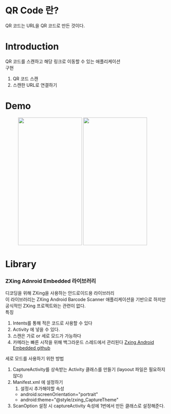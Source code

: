 # QR Code 란? 
QR 코드는 URL을 QR 코드로 만든 것이다. <br/> 

# Introduction
QR 코드를 스캔하고 해당 링크로 이동할 수 있는 애플리케이션 <br/>
구현 
1. QR 코드 스캔 
2. 스캔한 URL로 연결하기

# Demo
<figure>
   <img src="user-images.githubusercontent.com/39176041/217736895-b5cf6684-fce7-48c2-950b-b1ff36077683.jpg" width="200" height="400"/>
   <img src="user-images.githubusercontent.com/39176041/217737503-72101a05-f05f-4d2e-a987-0da794deaf7b.jpg" width="200" height="400"/>
 </figure>



# Library 
### ZXing Adnroid Embedded 라이브러리
디코딩을 위해 ZXing을 사용하는 안드로이드용 라이브러리  <br/>
이 라이브러리는 ZXing Android Barcode Scanner 애플리케이션을 기반으로 하지만 공식적인 ZXing 프로젝트와는 관련이 없다. <br/>
특징 <br/>
1. Intents를 통해 적은 코드로 사용할 수 있다
2. Activity 에 넣을 수 있다. 
3. 스캔은 가로 or 세로 모드가 가능하다
4. 카메라는 빠른 시작을 위해 백그라운드 스레드에서 관리된다
[Zxing Android Embedded github](https://github.com/journeyapps/zxing-android-embedded) <br/>

세로 모드를 사용하기 위한 방법 <br/>
1. CaptureActivity를 상속받는 Activity 클래스를 만들기 (layoout 파일은 필요하지 않다)
2. Manifest.xml 에 설정하기 
   1. 설정시 추가해야할 속성
   - android:screenOrientation="portrait"
   - android:theme="@style/zxing_CaptureTheme"
3. ScanOption 설정 시 captureActivity 속성에 1번에서 만든 클래스로 설정해준다. 
